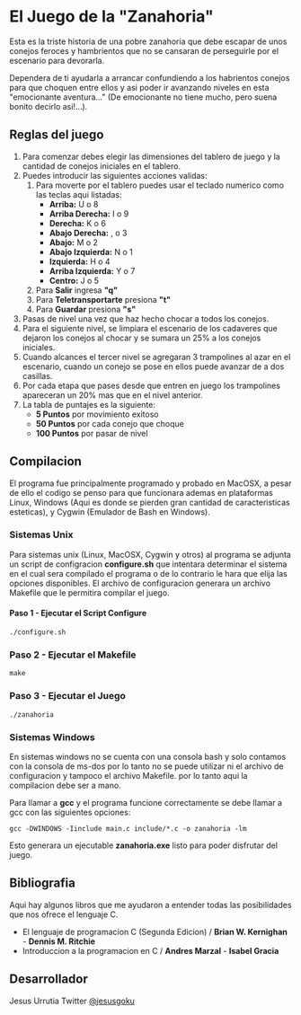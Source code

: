 # El Juego de la "Zanahoria"
Esta es la triste historia de una pobre zanahoria que debe escapar de unos conejos feroces y hambrientos que no se cansaran de perseguirle por el escenario para devorarla.

Dependera de ti ayudarla a arrancar confundiendo a los habrientos conejos para que choquen entre ellos y asi poder ir avanzando niveles en esta "emocionante aventura…" (De emocionante no tiene mucho, pero suena bonito decirlo asi!…).

## Reglas del juego
1. Para comenzar debes elegir las dimensiones del tablero de juego y la cantidad de conejos iniciales en el tablero.
2. Puedes introducir las siguientes acciones validas:
	1. Para moverte por el tablero puedes usar el teclado numerico como las teclas aqui listadas:
		* __Arriba:__ U o 8
		* __Arriba Derecha:__ I o 9
		* __Derecha:__ K o 6
		* __Abajo Derecha:__ , o 3
		* __Abajo:__ M o 2
		* __Abajo Izquierda:__ N o 1
		* __Izquierda:__ H o 4
		* __Arriba Izquierda:__ Y o 7
		* __Centro:__ J o 5
	2. Para __Salir__ ingresa __"q"__
	3. Para __Teletransportarte__ presiona __"t"__
	4. Para __Guardar__ presiona __"s"__
3. Pasas de nivel una vez que haz hecho chocar a todos los conejos.
4. Para el siguiente nivel, se limpiara el escenario de los cadaveres que dejaron los conejos al chocar y se sumara un 25% a los conejos iniciales.
5. Cuando alcances el tercer nivel se agregaran 3 trampolines al azar en el escenario, cuando un conejo se pose en ellos puede avanzar de a dos casillas.
6. Por cada etapa que pases desde que entren en juego los trampolines apareceran un 20% mas que en el nivel anterior.
7. La tabla de puntajes es la siguiente:
	* __5 Puntos__ por movimiento exitoso
	* __50 Puntos__ por cada conejo que choque
	* __100 Puntos__ por pasar de nivel

## Compilacion
El programa fue principalmente programado y probado en MacOSX, a pesar de ello el codigo se penso para que funcionara ademas en plataformas Linux, Windows (Aqui es donde se pierden gran cantidad de caracteristicas esteticas), y Cygwin (Emulador de Bash en Windows).

### Sistemas Unix
Para sistemas unix (Linux, MacOSX, Cygwin y otros) al programa se adjunta un script de configracion __configure.sh__ que intentara determinar el sistema en el cual sera compilado el programa o de lo contrario le hara que elija las opciones disponibles. El archivo de configuracion generara un archivo Makefile que le permitira compilar el juego.

#### Paso 1 - Ejecutar el Script Configure

	./configure.sh

### Paso 2 - Ejecutar el Makefile

	make

### Paso 3 - Ejecutar el Juego

	./zanahoria

### Sistemas Windows

En sistemas windows no se cuenta con una consola bash y solo contamos con la consola de ms-dos por lo tanto no se puede utilizar ni el archivo de configuracion y tampoco el archivo Makefile. por lo tanto aqui la compilacion debe ser a mano.

Para llamar a __gcc__ y el programa funcione correctamente se debe llamar a gcc con las siguientes opciones:

	gcc -DWINDOWS -Iinclude main.c include/*.c -o zanahoria -lm

Esto generara un ejecutable __zanahoria.exe__ listo para poder disfrutar del juego.

## Bibliografia
Aqui hay algunos libros que me ayudaron a entender todas las posibilidades que nos ofrece el lenguaje C.

+ El lenguaje de programacion C (Segunda Edicion) / __Brian W. Kernighan__ - __Dennis M. Ritchie__
+ Introduccion a la programacion en C / __Andres Marzal__ - __Isabel Gracia__

## Desarrollador
Jesus Urrutia
Twitter [@jesusgoku](http://www.twitter.com/jesusgoku)